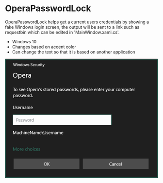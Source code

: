 # OperaPasswordLock

OperaPasswordLock helps get a current users credentials by showing a fake Windows login screen, the output will be sent to a link such as requestbin which can be edited in 'MainWindow.xaml.cs'.

* Windows 10
* Changes based on accent color
* Can change the text so that it is based on another application

![Example image](https://github.com/Hylaeosaurus/OperaPasswordLock/blob/master/OperaPasswordLock.png)
